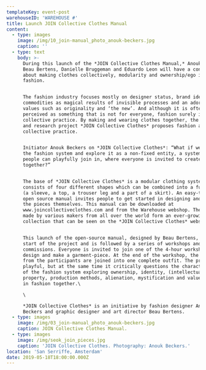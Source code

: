 ```yaml
---
templateKey: event-post
warehouseID: 'WAREHOUSE #'
title: Launch JOIN Collective Clothes Manual
content:
  - type: images
    image: /img/10_join-manual_photo_anouk-beckers.jpg
    caption: ''
  - type: text
    body: >-
      During this launch of the *JOIN Collective Clothes Manual,* Anouk Beckers,
      Beau Bertens, Danielle Bruggeman and Eduardo Leon will have a conversation
      about making clothes collectively, modularity and ownership/ego in
      fashion.


      The fashion industry focuses mostly on designer status, brand identity,
      commodities as magical results of invisible processes and an adoration of
      values such as originality and ‘the new’. And although it is often
      perceived as something that is not for everyone, fashion surely is a
      collective practice. By making and wearing clothes together, the design
      and research project *JOIN Collective Clothes* proposes fashion as a
      collective practice.


      Initiator Anouk Beckers on *JOIN Collective Clothes*: “What if we open up
      the fashion system and explore it as a non-fixed entity, a system where
      people can playfully join in, where everyone is invited to create fashion
      together?”


      The base of *JOIN Collective Clothes* is a modular clothing system that
      consists of four different shapes which can be combined into a full outfit
      (a sleeve, a top, a trouser leg and a part of a skirt). An easy-to-use
      open source manual invites people to get started in designing and making
      the pieces themselves. This manual can be downloaded at
      www.joincollectiveclothes.com and from the Warehouse webshop. The pieces
      made by various makers from all over the world form an ever-growing
      collection that can be seen on the *JOIN Collective Clothes* website.


      This launch of the open-source manual, designed by Beau Bertens, marks the
      start of the project and is followed by a series of workshops and designer
      commissions. Everyone is invited to join one of the 4-hour workshops to
      design and make a garment-piece. At the end of the workshop, the results
      from the participants are joined into one complete outfit. The process is
      playful, but at the same time it critically questions the characteristics
      of the fashion system exploring ownership, identity, (intellectual)
      property, production methods, alienation, mystification and value creation
      in fashion together.\

      \

      *JOIN Collective Clothes* is an initiative by fashion designer Anouk
      Beckers and graphic designer and art director Beau Bertens.
  - type: images
    image: /img/03_join-manual_photo_anouk-beckers.jpg
    caption: JOIN Collective Clothes Manual.
  - type: images
    image: /img/seok_join_pieces.jpg
    caption: 'JOIN Collective Clothes. Photography: Anouk Beckers.'
location: 'San Serriffe, Amsterdam'
date: 2019-05-18T18:00:00.000Z
---
```

